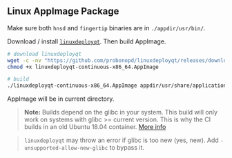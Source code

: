 ## Linux AppImage Package

Make sure both `hnsd` and `fingertip` binaries are in `./appdir/usr/bin/`.

Download / install [`linuxdeployqt`](https://github.com/probonopd/linuxdeployqt). Then build AppImage.

```sh
# download linuxdeployqt
wget -c -nv "https://github.com/probonopd/linuxdeployqt/releases/download/continuous/linuxdeployqt-continuous-x86_64.AppImage"
chmod +x linuxdeployqt-continuous-x86_64.AppImage

# build
./linuxdeployqt-continuous-x86_64.AppImage appdir/usr/share/applications/fingertip.desktop -appimage -always-overwrite
```

AppImage will be in current directory.

> **Note:** Builds depend on the glibc in your system. This build will only work on systems with glibc >= current version. This is why the CI builds in an old Ubuntu 18.04 container. [More info](https://github.com/probonopd/linuxdeployqt#a-note-on-binary-compatibility)

> `linuxdeployqt` may throw an error if glibc is too new (yes, new). Add `-unsupported-allow-new-glibc` to bypass it.
